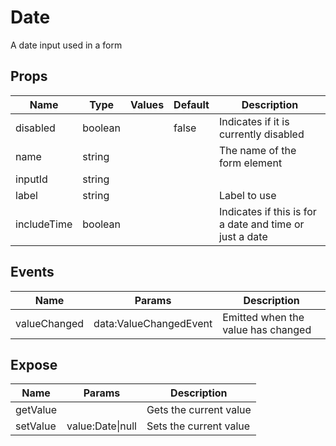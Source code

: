 # Date

A date input used in a form
## Props

| Name    | Type | Values | Default | Description |
| -------- | ------- | -------- | ------- | ------- |
| disabled | boolean || false | Indicates if it is currently disabled|
| name | string ||  | The name of the form element|
| inputId | string ||  | |
| label | string ||  | Label to use|
| includeTime | boolean ||  | Indicates if this is for a date and time or just a date|
## Events

| Name    | Params | Description |
| ------- | ------- | ------- |
| valueChanged|data:ValueChangedEvent|Emitted when the value has changed|
## Expose

| Name    | Params | Description |
| ------- | ------- | ------- |
| getValue||Gets the current value|
| setValue|value:Date\|null|Sets the current value|
